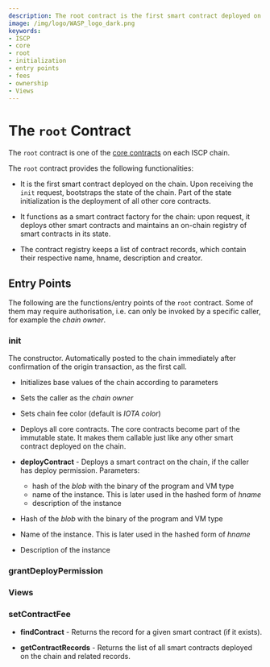 ```yaml
---
description: The root contract is the first smart contract deployed on the chain. It functions as a smart contract factory for the chain, and manages chain ownership and fees.
image: /img/logo/WASP_logo_dark.png
keywords:
- ISCP
- core
- root
- initialization
- entry points
- fees
- ownership
- Views
--- 
```

# The `root` Contract

The `root` contract is one of the [core contracts](overview.md) on each ISCP
chain.

The `root` contract provides the following functionalities:

- It is the first smart contract deployed on the chain. Upon receiving the `init` request, bootstraps the state of the chain. Part of the state initialization is the deployment of all other core contracts.

- It functions as a smart contract factory for the chain: upon request, it deploys other smart contracts and maintains an on-chain registry of smart contracts in its state.

- The contract registry keeps a list of contract records, which contain their respective name, hname, description and creator.

## Entry Points

The following are the functions/entry points of the `root` contract. Some of
them may require authorisation, i.e. can only be invoked by a specific caller,
for example the _chain owner_.

### init

The constructor. Automatically posted to the chain immediately after confirmation of the origin transaction, as the first call.
* Initializes base values of the chain according to parameters
* Sets the caller as the _chain owner_
* Sets chain fee color (default is _IOTA color_)
* Deploys all core contracts. The core contracts become part of the immutable state.
  It makes them callable just like any other smart contract deployed on the chain.

* **deployContract** - Deploys a smart contract on the chain, if the caller has
  deploy permission. Parameters:
    * hash of the _blob_ with the binary of the program and VM type
    * name of the instance. This is later used in the hashed form of _hname_
    * description of the instance

* Hash of the _blob_ with the binary of the program and VM type
* Name of the instance. This is later used in the hashed form of _hname_
* Description of the instance

### grantDeployPermission

### Views

### setContractFee

* **findContract** - Returns the record for a given smart contract (if it
  exists).

* **getContractRecords** - Returns the list of all smart contracts deployed on the chain and related records.
